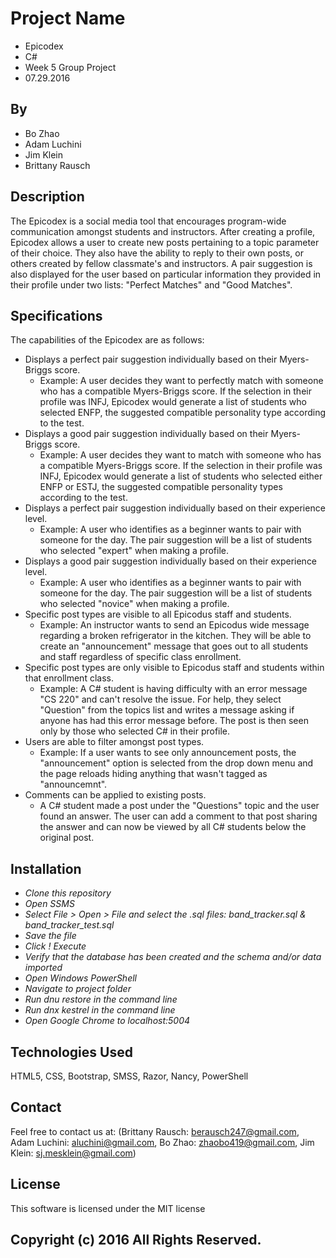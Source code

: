 # Project Name
* Epicodex
* C#
* Week 5 Group Project
* 07.29.2016

## By
* Bo Zhao
* Adam Luchini
* Jim Klein
* Brittany Rausch

## Description
The Epicodex is a social media tool that encourages program-wide communication amongst students and instructors. After creating a profile, Epicodex allows a user to create new posts pertaining to a topic parameter of their choice. They also have the ability to reply to their own posts, or others created by fellow classmate's and instructors. A pair suggestion is also displayed for the user based on particular information they provided in their profile under two lists: "Perfect Matches" and "Good Matches".


## Specifications
The capabilities of the Epicodex are as follows:
* Displays a perfect pair suggestion individually based on their Myers-Briggs score.
  * Example: A user decides they want to perfectly match with someone who has a compatible Myers-Briggs score. If the selection in their profile was INFJ, Epicodex would generate a list of students who selected ENFP, the suggested compatible personality type according to the test.
* Displays a good pair suggestion individually based on their Myers-Briggs score.
  * Example: A user decides they want to match with someone who has a compatible Myers-Briggs score. If the selection in their profile was INFJ, Epicodex would generate a list of students who selected either ENFP or ESTJ, the suggested compatible personality types according to the test.
* Displays a perfect pair suggestion individually based on their experience level.
  * Example: A user who identifies as a beginner wants to pair with someone for the day. The pair suggestion will be a list of students who selected "expert" when making a profile.
* Displays a good pair suggestion individually based on their experience level.
  * Example: A user who identifies as a beginner wants to pair with someone for the day. The pair suggestion will be a list of students who selected "novice" when making a profile.
* Specific post types are visible to all Epicodus staff and students.
  * Example: An instructor wants to send an Epicodus wide message regarding a broken refrigerator in the kitchen. They will be able to create an "announcement" message that goes out to all students and staff regardless of specific class enrollment.
* Specific post types are only visible to Epicodus staff and students within that enrollment class.
  * Example: A C# student is having difficulty with an error message "CS 220" and can't resolve the issue. For help, they select "Question" from the topics list and writes a message asking if anyone has had this error message before. The post is then seen only by those who selected C# in their profile.
* Users are able to filter amongst post types.
  * Example: If a user wants to see only announcement posts, the "announcement" option is selected from the drop down menu and the page reloads hiding anything that wasn't tagged as "announcemnt".
* Comments can be applied to existing posts.
  * A C# student made a post under the "Questions" topic and the user found an answer. The user can add a comment to that post sharing the answer and can now be viewed by all C# students below the original post.


## Installation
* _Clone this repository_
* _Open SSMS_
* _Select File > Open > File and select the .sql files: band_tracker.sql & band_tracker_test.sql_
* _Save the file_
* _Click ! Execute_
* _Verify that the database has been created and the schema and/or data imported_
* _Open Windows PowerShell_
* _Navigate to project folder_
* _Run dnu restore in the command line_
* _Run dnx kestrel in the command line_
* _Open Google Chrome to localhost:5004_

## Technologies Used
HTML5, CSS, Bootstrap, SMSS, Razor, Nancy, PowerShell

## Contact
Feel free to contact us at:
(Brittany Rausch: berausch247@gmail.com, Adam Luchini: aluchini@gmail.com, Bo Zhao: zhaobo419@gmail.com, Jim Klein: sj.mesklein@gmail.com)

## License
This software is licensed under the MIT license

## Copyright (c) 2016 All Rights Reserved.
